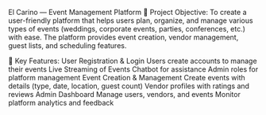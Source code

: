 El Carino — Event Management Platform
🎯 Project Objective:
To create a user-friendly platform that helps users plan, organize, and manage various types of events (weddings, corporate events, parties, conferences, etc.) with ease. The platform provides event creation, vendor management, guest lists, and scheduling features.

🔑 Key Features:
User Registration & Login
Users create accounts to manage their events
Live Streaming of Events
Chatbot for assistance
Admin roles for platform management
Event Creation & Management
Create events with details (type, date, location, guest count)
Vendor profiles with ratings and reviews
Admin Dashboard
Manage users, vendors, and events
Monitor platform analytics and feedback
